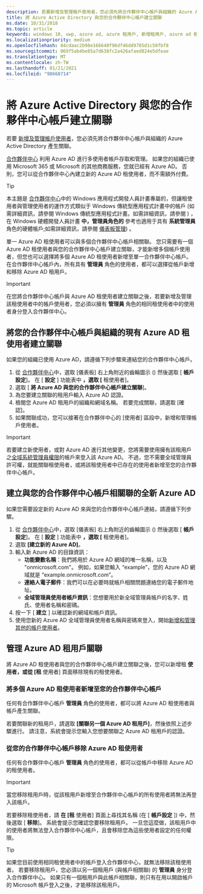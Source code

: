 ```yaml
---
description: 若要新增及管理帳戶使用者，您必須先將合作夥伴中心帳戶與組織的 Azure Active Directory 產生關聯。
title: 將 Azure Active Directory 與您的合作夥伴中心帳戶建立關聯
ms.date: 10/31/2018
ms.topic: article
keywords: windows 10, uwp, azure ad, azure 租用戶, 新增租用戶, azure ad 租用戶, 租用戶管理, 租用戶
ms.localizationpriority: medium
ms.openlocfilehash: 84cdaac2b98e166640f96df46dd9785d1c50fbf8
ms.sourcegitcommit: 069f5ab4be85a7d638fc2a426afaed824e5dfeae
ms.translationtype: MT
ms.contentlocale: zh-TW
ms.lasthandoff: 01/21/2021
ms.locfileid: "98668714"
---
```

# <a name="associate-azure-active-directory-with-your-partner-center-account"></a>將 Azure Active Directory 與您的合作夥伴中心帳戶建立關聯

若要 [新增及管理帳戶使用者](add-users-groups-and-azure-ad-applications.md)，您必須先將合作夥伴中心帳戶與組織的 Azure Active Directory 產生關聯。 

[合作夥伴中心](https://partner.microsoft.com/dashboard) 利用 Azure AD 進行多使用者帳戶存取和管理。 如果您的組織已使用 Microsoft 365 或 Microsoft 的其他商務服務，您就已經有 Azure AD。 否則，您可以從合作夥伴中心內建立新的 Azure AD 租使用者，而不需額外付費。

> [!TIP]
> 本主題是 [合作夥伴中心](https://partner.microsoft.com/dashboard)中的 Windows 應用程式開發人員計畫專屬的，但讓租使用者與管理使用者的運作方式類似于 Windows 傳統型應用程式計畫中的帳戶 (如需詳細資訊，請參閱 Windows 傳統型應用程式計畫。如需詳細資訊，請參閱 [](/windows/desktop/appxpkg/windows-desktop-application-program#add-and-manage-account-users)) ，在 Windows 硬體開發人員計畫 **中，管理員角色的** 參考也適用于具有 **系統管理員** 角色的硬體帳戶;如需詳細資訊，請參閱 [儀表板管理](/windows-hardware/drivers/dashboard/dashboard-administration)) 。

單一 Azure AD 租使用者可以與多個合作夥伴中心帳戶相關聯。 您只需要有一個 Azure AD 租使用者與您的合作夥伴中心帳戶建立關聯，才能新增多個帳戶使用者，但您也可以選擇將多個 Azure AD 租使用者新增至單一合作夥伴中心帳戶。 在合作夥伴中心帳戶內，所有具有 **管理員** 角色的使用者，都可以選擇從帳戶新增和移除 Azure AD 租用戶。

> [!IMPORTANT]
> 在您將合作夥伴中心帳戶與 Azure AD 租使用者建立關聯之後，若要新增及管理該租使用者中的帳戶使用者，您必須以擁有 **管理員** 角色的相同租使用者中的使用者身分登入合作夥伴中心。


## <a name="associate-your-partner-center-account-with-your-organizations-existing-azure-ad-tenant"></a>將您的合作夥伴中心帳戶與組織的現有 Azure AD 租使用者建立關聯

如果您的組織已使用 Azure AD，請遵循下列步驟來連結您的合作夥伴中心帳戶。

1.  從 [合作夥伴中心](https://partner.microsoft.com/dashboard)中，選取 [儀表板] 右上角附近的齒輪圖示 () 然後選取 [ **帳戶設定**]。 在 [ **設定** ] 功能表中 **，選取 [** 租使用者]。
2.  選取 [ **將 Azure AD 與您的合作夥伴中心帳戶建立關聯**]。
3.  為您要建立關聯的租用戶輸入 Azure AD 認證。
4.  檢閱您 Azure AD 租用戶的組織和網域名稱。 若要完成關聯，請選取 [確認]。
5.  如果關聯成功，您可以接著在合作夥伴中心的 [使用者] 區段中，新增和管理帳戶使用者。

> [!IMPORTANT]
> 若要建立新使用者，或對 Azure AD 進行其他變更，您將需要使用擁有該租用戶之[全域系統管理員權限](/azure/active-directory/users-groups-roles/directory-assign-admin-roles)的帳戶來登入該 Azure AD。 不過，您不需要全域管理員許可權，就能關聯租使用者，或將該租使用者中已存在的使用者新增至您的合作夥伴中心帳戶。


## <a name="create-a-brand-new-azure-ad-to-associate-with-your-partner-center-account"></a>建立與您的合作夥伴中心帳戶相關聯的全新 Azure AD

如果您需要設定新的 Azure AD 來與您的合作夥伴中心帳戶連結，請遵循下列步驟。

1.  從 [合作夥伴中心](https://partner.microsoft.com/dashboard)中，選取 [儀表板] 右上角附近的齒輪圖示 () 然後選取 [ **帳戶設定**]。 在 [ **設定** ] 功能表中 **，選取 [** 租使用者]。
2.  選取 **\[建立新的 Azure AD\]**。
3.  輸入新 Azure AD 的目錄資訊：
    - **功能變數名稱**：我們將用於 Azure AD 網域的唯一名稱，以及 "onmicrosoft.com"。 例如，如果您輸入 “example”，您的 Azure AD 網域就是 “example.onmicrosoft.com”。
    - **連絡人電子郵件**：我們可以在必要時就帳戶相關問題連絡您的電子郵件地址。
    - **全域管理員使用者帳戶資訊**：您想要用於新全域管理員帳戶的名字、姓氏、使用者名稱和密碼。
4.  按一下 [ **建立** ] 以確認新的網域和帳戶資訊。
5.  使用您新的 Azure AD 全域管理員使用者名稱與密碼來登入，開始[新增和管理其他的帳戶使用者](add-users-groups-and-azure-ad-applications.md)。


## <a name="manage-azure-ad-tenant-associations"></a>管理 Azure AD 租用戶關聯

將 Azure AD 租使用者與您的合作夥伴中心帳戶建立關聯之後，您可以新增租 **使用者，或從 [租** 使用者] 頁面移除現有的租使用者。


### <a name="add-multiple-azure-ad-tenants-to-your-partner-center-account"></a>將多個 Azure AD 租使用者新增至您的合作夥伴中心帳戶

任何有合作夥伴中心帳戶 **管理員** 角色的使用者，都可以將 Azure AD 租使用者與帳戶產生關聯。

若要關聯新的租用戶，請選取 **\[關聯另一個 Azure AD 租用戶\]**，然後依照上述步驟進行。 請注意，系統會提示您輸入您想要關聯之 Azure AD 租用戶的認證。


### <a name="remove-an-azure-ad-tenant-from-your-partner-center-account"></a>從您的合作夥伴中心帳戶移除 Azure AD 租使用者

任何有合作夥伴中心帳戶 **管理員** 角色的使用者，都可以從帳戶中移除 Azure AD 的租使用者。

> [!IMPORTANT]
> 當您移除租用戶時，從該租用戶新增至合作夥伴中心帳戶的所有使用者將無法再登入該帳戶。 

若要移除租使用者，請 **在 [租** 使用者] 頁面上尋找其名稱 (在 [ **帳戶設定** ]) 中，然後選取 [ **移除**]。 系統會提示您確認您要移除租用戶。 一旦您這麼做，該租用戶中的使用者將無法登入合作夥伴中心帳戶，且會移除您為這些使用者設定的任何權限。

> [!TIP]
> 如果您目前使用相同租使用者中的帳戶登入合作夥伴中心，就無法移除該租使用者。 若要移除租用戶，您必須以另一個租用戶 (與帳戶相關聯) 的 **管理員** 身分登入合作夥伴中心。 如果只有一個租用戶與此帳戶相關聯，則只有在用以開啟帳戶的 Microsoft 帳戶登入之後，才能移除該租用戶。
